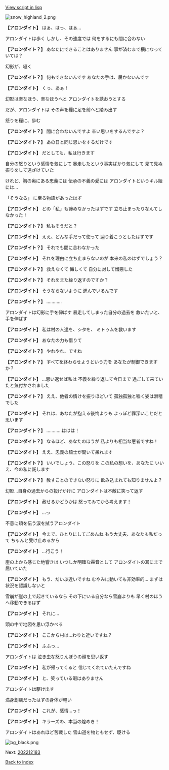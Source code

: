 [View script in lisp](../scripts/202212181.txt)

![snow_highland_2.png](../images/backgrounds/snow_highland_2.png)

**【アロンダイト】**
はぁ、はっ、はぁ…

アロンダイトは歩く
しかし、その速度では
何をするにも間に合わない

**【アロンダイト？】**
あなたにできることはありません
事が済むまで横になっていては？

幻影が、囁く

**【アロンダイト？】**
何もできないんです
あなたの手は、届かないんです

**【アロンダイト】**
くっ、あぁ！

幻影は楽なほう、楽なほうへと
アロンダイトを誘おうとする

だが、アロンダイトは
その声を糧に足を前へと踏み出す

怒りを糧に、歩む

**【アロンダイト？】**
間に合わないんですよ
辛い思いをするんですよ？

**【アロンダイト？】**
あの日と同じ思いをするだけです

**【アロンダイト】**
だとしても、私は行きます

自分の怒りという感情を気にして
暴走したという事実ばかり気にして
見て見ぬ振りをして遠ざけていた

けれど、胸の奥にある忠義には
伝承の不義の愛には
アロンダイトというキル姫には…

「そうなる」
に至る物語があったはず

**【アロンダイト】**
どの「私」も諦めなかったはずです
立ち止まったりなんてしなかった！

**【アロンダイト？】**
私もそうだと？

**【アロンダイト】**
ええ、どんな手だって使って
辿り着こうとしたはずです

**【アロンダイト？】**
それでも間に合わなかった

**【アロンダイト】**
それを理由に立ち止まらないのが
本来の私のはずでしょう？

**【アロンダイト？】**
救えなくて
悔しくて
自分に対して憎悪した

**【アロンダイト？】**
それをまた繰り返すのですか？

**【アロンダイト】**
そうならないように
進んでいるんです

**【アロンダイト？】**
…………

アロンダイトは幻影に手を伸ばす
暴走してしまった自分の過去を
救いたいと、手を伸ばす

**【アロンダイト】**
私は村の人達を、シタを、
ミトゥムを救います

**【アロンダイト】**
あなたの力も借りて

**【アロンダイト？】**
やれやれ、ですね

**【アロンダイト？】**
すべてを終わらせようという力を
あなたが制御できますか？

**【アロンダイト】**
…思い返せば私は
不義を繰り返して今日まで
過ごして来ていたと気付かされました

**【アロンダイト？】**
ええ、他者の情けを振りほどいて
孤独孤独と嘯く姿は滑稽でした

**【アロンダイト】**
それは、あなたが抱える後悔よりも
よっぽど罪深いことだと思います

**【アロンダイト？】**
…………ははは！

**【アロンダイト？】**
なるほど、あなたのほうが
私よりも相当な悪者ですね！

**【アロンダイト】**
ええ、忠義の騎士が聞いて呆れます

**【アロンダイト？】**
いいでしょう、この怒りを
この私の想いを、あなたに
いいえ、今の私に託します

**【アロンダイト？】**
赦すことのできない怒りに
飲み込まれても知りませんよ？

幻影…自身の過去からの投げかけに
アロンダイトは不敵に笑って返す

**【アロンダイト】**
赦せるかどうかは
怒ってみてから考えます！

**【アロンダイト】**
…っ

不意に頬を伝う涙を拭うアロンダイト

**【アロンダイト】**
今まで、ひとりにしてごめんね
もう大丈夫、あなたも私だって
ちゃんと受け止めるから

**【アロンダイト】**
…行こう！

崖の上から感じた地響きは
いつしか明確な轟音として
アロンダイトの耳にまで届いていた

**【アロンダイト】**
もう、だいぶ近いですね
むやみに動いても非効率的…
まずは状況を認識しないと

雪崩が崖の上で起きているなら
その下にいる自分なら雪崩よりも
早く村のほうへ移動できるはず

**【アロンダイト】**
それに…

頭の中で地図を思い浮かべる

**【アロンダイト】**
ここから村は…わりと近いですね？

**【アロンダイト】**
ふふっ…

アロンダイトは
泣き虫な怒りんぼうの顔を思い返す

**【アロンダイト】**
私が帰ってくると
信じてくれていたんですね

**【アロンダイト】**
と、笑っている暇はありません

アロンダイトは駆け出す

満身創痍だったはずの身体が軽い

**【アロンダイト】**
これが、感情…っ！

**【アロンダイト】**
キラーズの、本当の煌めき！

アロンダイトはあれほど苦戦した
雪山道を物ともせず、駆ける

![bg_black.png](../images/backgrounds/bg_black.png)


Next: [202212183](202212183.md)

[Back to index](index.md)
